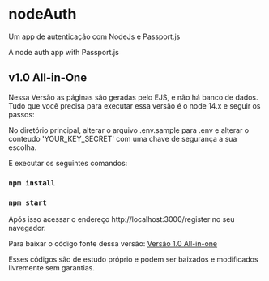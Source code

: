 # nodeAuth
Um app de autenticação com NodeJs e Passport.js

A node auth app with Passport.js

## v1.0 All-in-One
Nessa Versão as páginas são geradas pelo EJS, e não há banco de dados.
Tudo que você precisa para executar essa versão é o node 14.x e seguir os passos:

No diretório principal, alterar o arquivo .env.sample para .env e alterar o conteudo
'YOUR_KEY_SECRET' com uma chave de segurança a sua escolha.

E executar os seguintes comandos:

### `npm install`
### `npm start`

Após isso acessar o endereço http://localhost:3000/register no seu navegador.

Para baixar o código fonte dessa versão: [Versão 1.0 All-in-one](https://github.com/willsantos/nodeAuth/releases/tag/v1.0)

Esses códigos são de estudo próprio e podem ser baixados e modificados livremente sem garantias.
